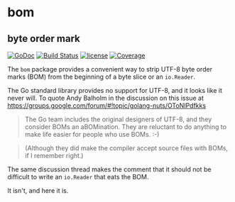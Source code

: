 # bom
## byte order mark

[![GoDoc](https://godoc.org/github.com/spkg/bom?status.svg)](https://godoc.org/github.com/spkg/bom)
[![Build Status](https://travis-ci.org/spkg/bom.svg?branch=master)](https://travis-ci.org/spkg/bom)
[![license](http://img.shields.io/badge/license-MIT-green.svg?style=flat)](https://raw.githubusercontent.com/spkg/bom/master/LICENSE.md)
[![Coverage](http://gocover.io/_badge/github.com/spkg/bom)](http://gocover.io/github.com/spkg/bom)

The `bom` package provides a convenient way to strip UTF-8 byte order marks (BOM) from the
beginning of a byte slice or an `io.Reader`.

The Go standard library provides no support for UTF-8, and it looks like it never will. To quote Andy Balholm
in the discussion on this issue at https://groups.google.com/forum/#!topic/golang-nuts/OToNIPdfkks

>  The Go team includes the original designers of UTF-8, and they consider BOMs an aBOMination.
  They are reluctant to do anything to make life easier for people who use BOMs. :-)

>  (Although they did make the compiler accept source files with BOMs, if I remember right.)

The same discussion thread makes the comment that it should not be difficult to write an `io.Reader` that 
eats the BOM.

It isn't, and here it is.

